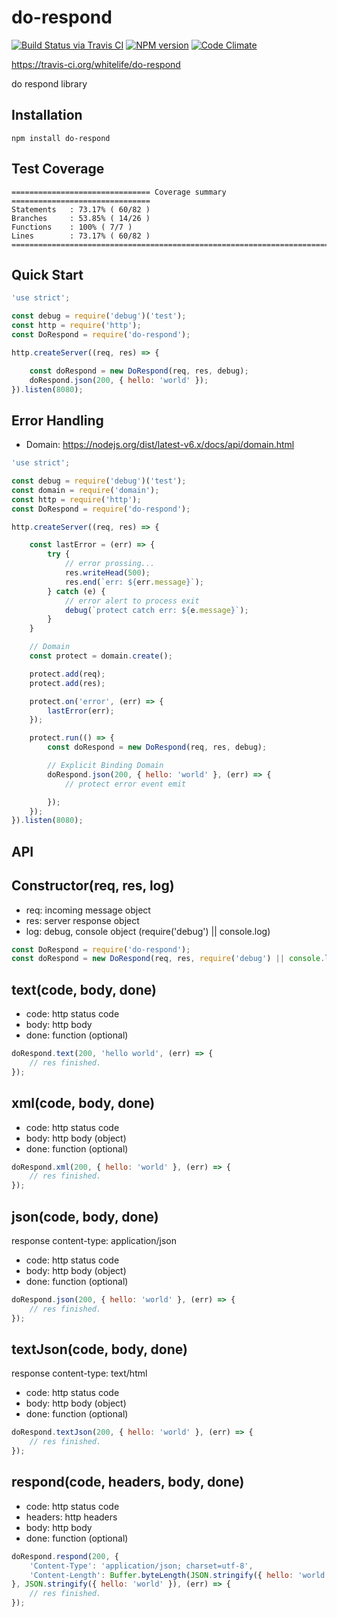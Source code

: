 
# do-respond

[![Build Status via Travis CI](https://travis-ci.org/whitelife/do-respond.svg?branch=master)](https://travis-ci.org/whitelife/do-respond)
[![NPM version](https://img.shields.io/npm/v/do-respond.svg)](https://www.npmjs.org/package/do-respond)
[![Code Climate](https://codeclimate.com/github/whitelife/do-respond/badges/gpa.svg)](https://codeclimate.com/github/whitelife/do-respond)

https://travis-ci.org/whitelife/do-respond

do respond library

## Installation

```
npm install do-respond
```

## Test Coverage

```
=============================== Coverage summary ===============================
Statements   : 73.17% ( 60/82 )
Branches     : 53.85% ( 14/26 )
Functions    : 100% ( 7/7 )
Lines        : 73.17% ( 60/82 )
================================================================================
```

## Quick Start

```javascript
'use strict';

const debug = require('debug')('test');
const http = require('http');
const DoRespond = require('do-respond');

http.createServer((req, res) => {

    const doRespond = new DoRespond(req, res, debug);
    doRespond.json(200, { hello: 'world' });
}).listen(8080);
```

## Error Handling

- Domain: https://nodejs.org/dist/latest-v6.x/docs/api/domain.html

```javascript
'use strict';

const debug = require('debug')('test');
const domain = require('domain');
const http = require('http');
const DoRespond = require('do-respond');

http.createServer((req, res) => {

    const lastError = (err) => {
        try {
            // error prossing...
            res.writeHead(500);
            res.end(`err: ${err.message}`);
        } catch (e) {
            // error alert to process exit
            debug(`protect catch err: ${e.message}`);
        }
    }

    // Domain
    const protect = domain.create();

    protect.add(req);
    protect.add(res);

    protect.on('error', (err) => {
        lastError(err);
    });

    protect.run(() => {
        const doRespond = new DoRespond(req, res, debug);

        // Explicit Binding Domain
        doRespond.json(200, { hello: 'world' }, (err) => {
            // protect error event emit

        });
    });
}).listen(8080);
```

## API

## Constructor(req, res, log)

- req: incoming message object
- res: server response object
- log: debug, console object (require('debug') || console.log)

```javascript
const DoRespond = require('do-respond');
const doRespond = new DoRespond(req, res, require('debug') || console.log);
```

## text(code, body, done)

- code: http status code
- body: http body
- done: function (optional)

```javascript
doRespond.text(200, 'hello world', (err) => {
    // res finished.
});
```

## xml(code, body, done)

- code: http status code
- body: http body (object)
- done: function (optional)

```javascript
doRespond.xml(200, { hello: 'world' }, (err) => {
    // res finished.
});
```

## json(code, body, done)

response content-type: application/json

- code: http status code
- body: http body (object)
- done: function (optional)

```javascript
doRespond.json(200, { hello: 'world' }, (err) => {
    // res finished.
});
```

## textJson(code, body, done)

response content-type: text/html

- code: http status code
- body: http body (object)
- done: function (optional)

```javascript
doRespond.textJson(200, { hello: 'world' }, (err) => {
    // res finished.
});
```

## respond(code, headers, body, done)

- code: http status code
- headers: http headers
- body: http body
- done: function (optional)

```javascript
doRespond.respond(200, {
    'Content-Type': 'application/json; charset=utf-8',
    'Content-Length': Buffer.byteLength(JSON.stringify({ hello: 'world' })
}, JSON.stringify({ hello: 'world' }), (err) => {
    // res finished.
});
```
